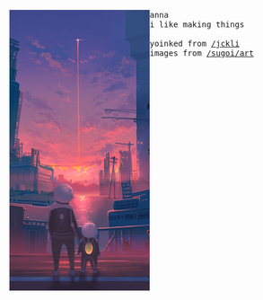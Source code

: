 <p float="left"> <img src="images/31.png" width="250" align="left"><p float="left"> <samp>anna<br>i like making things<br><br>yoinked from <a href="https://github.com/jckli">/jckli</a><br>images from <a href="https://github.com/sugoiart/art">/sugoi/art</a> </samp></p></p>
